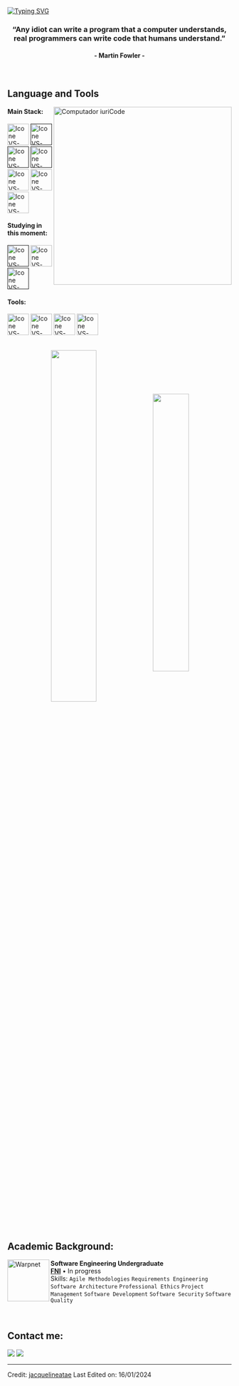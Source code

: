 [![Typing SVG](https://readme-typing-svg.herokuapp.com?color=34FF14&size=35&center=true&vCenter=true&width=1000&lines=Hi+I'm+Marco+Nina;I'm+Software+Engineering;Computer+Science+Student;Competitive+Programmer;Always+learning+new+things)](https://git.io/typing-svg)

<h3 align="center">“Any idiot can write a program that a computer understands, real programmers can write code that humans understand.”</h3>
<h4 align="center">- Martin Fowler -</h4>

<br>

## Language and Tools

<img src="https://user-images.githubusercontent.com/1163040/86011926-be2f6980-ba36-11ea-956b-a377dcc7fafb.gif" min-width="400px" max-width="400px" width="400px" align="right" alt="Computador iuriCode">

#### Main Stack:
  [<img height="48px" width="48px" alt="Icone VS-Code" src="https://skillicons.dev/icons?i=python"/>](https://docs.python.org/es/)
  [<img height="48px" width="48px" alt="Icone VS-Code" src="https://skillicons.dev/icons?i=mysql"/>]()
  [<img height="48px" width="48px" alt="Icone VS-Code" src="https://skillicons.dev/icons?i=cs"/>]()
  [<img height="48px" width="48px" alt="Icone VS-Code" src="https://skillicons.dev/icons?i=cpp"/>]()
  [<img height="48px" width="48px" alt="Icone VS-Code" src="https://skillicons.dev/icons?i=html"/>](https://developer.mozilla.org/en-US/docs/Web/HTML)
  [<img height="48px" width="48px" alt="Icone VS-Code" src="https://skillicons.dev/icons?i=css"/>](https://developer.mozilla.org/en-US/docs/Web/CSS)
  [<img height="48px" width="48px" alt="Icone VS-Code" src="https://skillicons.dev/icons?i=js"/>](https://developer.mozilla.org/en-US/docs/Web/JavaScript)


#### Studying in this moment:
  [<img height="48px" width="48px" alt="Icone VS-Code" src="https://skillicons.dev/icons?i=anaconda"/>]()
  [<img height="48px" width="48px" alt="Icone VS-Code" src="https://skillicons.dev/icons?i=nodejs"/>](https://nodejs.org/en)
  [<img height="48px" width="48px" alt="Icone VS-Code" src="https://skillicons.dev/icons?i=vue"/>]()

#### Tools:

  [<img height="48px" width="48px" alt="Icone VS-Code" src="https://skillicons.dev/icons?i=neovim"/>](https://neovim.io)
  [<img height="48px" width="48px" alt="Icone VS-Code" src="https://skillicons.dev/icons?i=vscode"/>](https://code.visualstudio.com/)
  [<img height="48px" width="48px" alt="Icone VS-Code" src="https://skillicons.dev/icons?i=github"/>](https://github.com/)
  [<img height="48px" width="48px" alt="Icone VS-Code" src="https://skillicons.dev/icons?i=git"/>](https://git-scm.com/)

<br>

<div align="center" style="margin-bottom:200px">
 <img width=45% align="center" src="https://github-readme-stats.vercel.app/api?username=Nina-99&theme=transparent&show_icons=true&title_color=34FF14&hide_border=true" />
 <img width=40% align="center" src="https://github-readme-stats.vercel.app/api/top-langs/?username=Nina-99&layout=compact&theme=transparent&title_color=34FF14&hide_border=true" />
</div>

<br>

## Academic Background:

[<img align="left" height="94px" width="94px" alt="Warpnet" src="https://portal.sistemas.edu.bo/images/logos/INFrojo.png"/>](https://portal.sistemas.edu.bo/)
**Software Engineering Undergraduate** \
[**FNI**](https://portal.sistemas.edu.bo/)  • In progress\
Skills: `Agile Methodologies` `Requirements Engineering` `Software Architecture` `Professional Ethics`
`Project Management` `Software Development` `Software Security` `Software Quality`

<br>

## Contact me:
<div>
<a href = "mailto: marconina999@gmail.com"><img loading="lazy" src="https://img.shields.io/badge/Gmail-D14836?style=for-the-badge&logo=gmail&logoColor=white" target="_blank"></a>
<a href="https://www.linkedin.com/in/marco-nina/" target="_blank"><img loading="lazy" src="https://img.shields.io/badge/-LinkedIn-%230077B5?style=for-the-badge&logo=linkedin&logoColor=white" target="_blank"></a>   
</div>


------
Credit: [jacquelineatae](https://github.com/jacquelineatae)
Last Edited on: 16/01/2024
